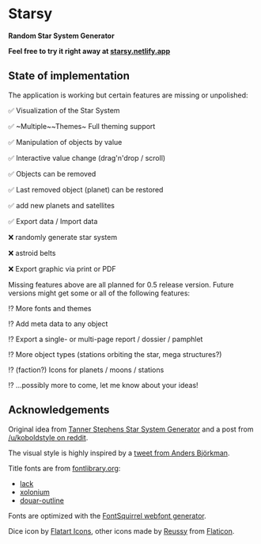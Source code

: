 # Starsy

**Random Star System Generator**

**Feel free to try it right away at [starsy.netlify.app](https://starsy.netlify.app)**


## State of implementation

The application is working but certain features are missing or unpolished:

✅ Visualization of the Star System

✅ ~Multiple~~Themes~ Full theming support

✅ Manipulation of objects by value

✅ Interactive value change (drag'n'drop / scroll)

✅ Objects can be removed

✅ Last removed object (planet) can be restored

✅ add new planets and satellites

✅ Export data / Import data

❌ randomly generate star system

❌ astroid belts

❌ Export graphic via print or PDF


Missing features above are all planned for 0.5 release version. Future versions might get some or all of the following features:

⁉ More fonts and themes

⁉ Add meta data to any object

⁉ Export a single- or multi-page report / dossier / pamphlet

⁉ More object types (stations orbiting the star, mega structures?)

⁉ (faction?) Icons for planets / moons / stations

⁉ ...possibly more to come, let me know about your ideas!


## Acknowledgements

Original idea from [Tanner Stephens Star System Generator](https://tannerstephens.com/star-system-creator/) and a post from [/u/koboldstyle on reddit](https://www.reddit.com/r/SWN/comments/cp4bkq/easy_solar_system_map_creator/ewp61ca/).

The visual style is highly inspired by a [tweet from Anders Björkman](https://twitter.com/AndersGBjorkman/status/1006199432927436802).

Title fonts are from [fontlibrary.org](https://fontlibrary.org/):
 * [lack](https://fontlibrary.org/en/font/lack)
 * [xolonium](https://fontlibrary.org/en/font/xolonium)
 * [douar-outline](https://fontlibrary.org/en/font/douar-outline)

Fonts are optimized with the [FontSquirrel webfont generator](https://www.fontsquirrel.com/tools/webfont-generator).

Dice icon by [Flatart Icons](https://www.flaticon.com/authors/flatart-icons),
other icons made by [Reussy](https://www.flaticon.com/authors/reussy)
from [Flaticon](https://www.flaticon.com/).

